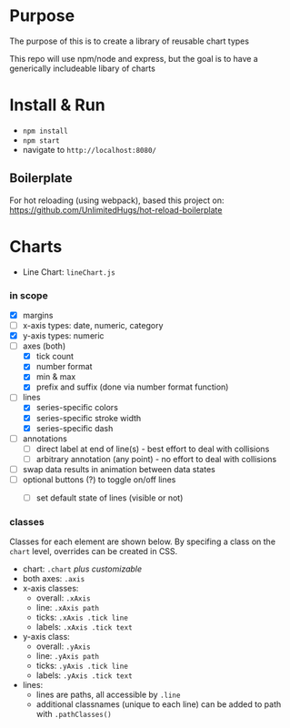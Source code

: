 # Purpose
The purpose of this is to create a library of reusable chart types

This repo will use npm/node and express, but the goal is to have a generically includeable libary of charts


# Install & Run
- `npm install`
- `npm start`
- navigate to `http://localhost:8080/`


## Boilerplate
For hot reloading (using webpack), based this project on: https://github.com/UnlimitedHugs/hot-reload-boilerplate


# Charts
 - Line Chart: `lineChart.js`


### in scope
- [x] margins
- [ ] x-axis types: date, numeric, category
- [x] y-axis types: numeric
- [ ] axes (both)
    - [x] tick count
    - [x] number format
    - [x] min & max
    - [x] prefix and suffix (done via number format function)
- [ ] lines
    - [x] series-specific colors
    - [x] series-specific stroke width
    - [x] series-specific dash
- [ ] annotations
    - [ ] direct label at end of line(s) - best effort to deal with collisions
    - [ ] arbitrary annotation (any point) - no effort to deal with collisions
- [ ] swap data results in animation between data states
- [ ] optional buttons (?) to toggle on/off lines
    - [ ] set default state of lines (visible or not)


### classes
Classes for each element are shown below. By specifing a class on the `chart` level, overrides can be created in CSS.
- chart: `.chart` *plus customizable*
- both axes: `.axis`
- x-axis classes:
    - overall: `.xAxis`
    - line: `.xAxis path`
    - ticks: `.xAxis .tick line`
    - labels: `.xAxis .tick text`
- y-axis class:
    - overall: `.yAxis`
    - line: `.yAxis path`
    - ticks: `.yAxis .tick line`
    - labels: `.yAxis .tick text`
- lines:
    - lines are paths, all accessible by `.line`
    - additional classnames (unique to each line) can be added to path with `.pathClasses()`
